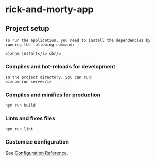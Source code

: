 # rick-and-morty-app

## Project setup
```
To run the application, you need to install the dependencies by running the following command:

<i>npm install</i> <br/>

```

### Compiles and hot-reloads for development
```
In the project directory, you can run:
<i>npm run serve</i>
```

### Compiles and minifies for production
```
npm run build
```

### Lints and fixes files
```
npm run lint
```

### Customize configuration
See [Configuration Reference](https://cli.vuejs.org/config/).
